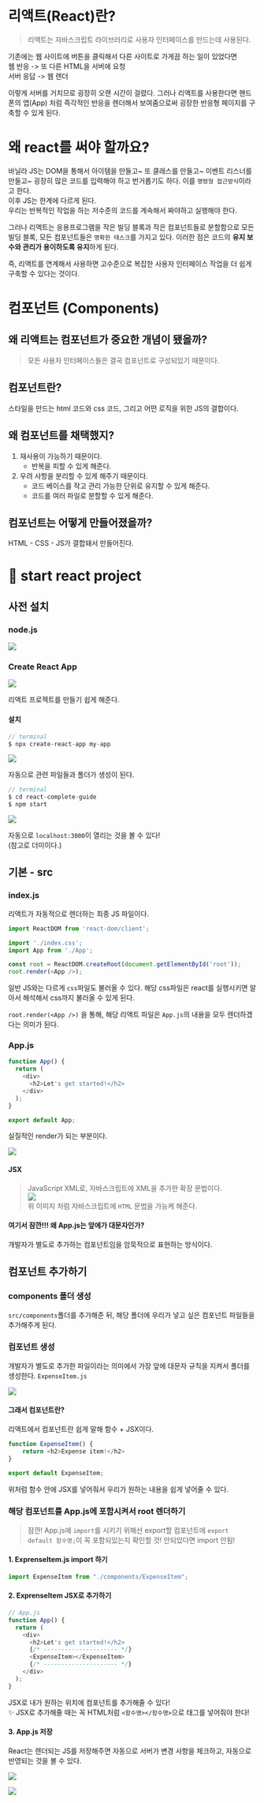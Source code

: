 # 리액트(React)란?
> 리액트는 자바스크립트 라이브러리로 사용자 인터페이스를 만드는데 사용된다.

기존에는 웹 사이트에 버튼을 클릭해서 다른 사이트로 가게끔 하는 일이 있었다면
<br> 
웹 반응 -> 또 다른 HTML을 서버에 요청 <br>
서버 응답 -> 웹 렌더

이렇게 서버를 거치므로 굉장히 오랜 시간이 걸렸다. 그러나 리액트를 사용한다면 핸드폰의 앱(App) 처럼 즉각적인 반응을 렌더해서 보여줌으로써 굉장한 반응형 페이지를 구축할 수 있게 된다.


# 왜 react를 써야 할까요?
바닐라 JS는 DOM을 통해서 아이템을 만들고~ 또 클래스를 만들고~ 이벤트 리스너를 만들고~ 굉장히 많은 코드를 입력해야 하고 번거롭기도 하다. 이를 `명령형 접근방식`이라고 한다.
<br> 이후 JS는 한계에 다르게 된다.
<br>우리는 반복적인 작업을 하는 저수준의 코드를 계속해서 짜야하고 실행해야 한다.

그러나 리액트는 응용프로그램을 작은 빌딩 블록과 작은 컴포넌트들로 분할함으로 모든 빌딩 블록, 모든 컴포넌트들은 `명확한 태스크`를 가지고 있다. 이러한 점은 코드의 **유지 보수와 관리가 용이하도록 유지**하게 된다.

즉, 리액트를 연계해서 사용하면 고수준으로 복잡한 사용자 인터페이스 작업을 더 쉽게 구축할 수 있다는 것이다.

# 컴포넌트 (Components)
## 왜 리액트는 컴포넌트가 중요한 개념이 됐을까?
> 모든 사용자 인터페이스들은 결국 컴포넌트로 구성되있기 때문이다.

## 컴포넌트란?
스타일을 만드는 html 코드와 css 코드, 그리고 어떤 로직을 위한 JS의 결합이다.

## 왜 컴포넌트를 채택했지?
1. 재사용이 가능하기 때문이다.
    - 반복을 피할 수 있게 해준다.
2. 우려 사항을 분리할 수 있게 해주기 때문이다.
    - 코드 베이스를 작고 관리 가능한 단위로 유지할 수 있게 해준다.
    - 코드를 여러 파일로 분할할 수 있게 해준다.

## 컴포넌트는 어떻게 만들어졌을까?
HTML - CSS - JS가 결합돼서 만들어진다.

# 🚀 start react project
## 사전 설치
### node.js

[![](images/2023-05-22-13-10-32.png)](https://nodejs.org/en)

### Create React App

[![](images/2023-05-22-13-08-36.png)](https://github.com/facebook/create-react-app)

리액트 프로젝트를 만들기 쉽게 해준다.

#### 설치
```js
// terminal
$ npx create-react-app my-app
```
![](images/2023-05-22-13-15-11.png)

자동으로 관련 파일들과 폴더가 생성이 된다.

```js
// terminal
$ cd react-complete-guide
$ npm start
```
![](images/2023-05-22-13-16-57.png)

자동으로 `localhost:3000`이 열리는 것을 볼 수 있다!
<br>(참고로 더미이다.)

## 기본 - src
### index.js
리액트가 자동적으로 렌더하는 최종 JS 파일이다.
```js
import ReactDOM from 'react-dom/client';

import './index.css';
import App from './App';

const root = ReactDOM.createRoot(document.getElementById('root'));
root.render(<App />);
```
일반 JS와는 다르게 `css`파일도 불러올 수 있다. 해당 css파일은 react를 실행시키면 알아서 해석해서 css까지 불러올 수 있게 된다.

`root.render(<App />)` 을 통해, 해당 리액트 파일은 `App.js`의 내용을 모두 렌더하겠다는 의미가 된다.

### App.js
```js
function App() {
  return (
    <div>
      <h2>Let's get started!</h2>
    </div>
  );
}

export default App;
```
실질적인 render가 되는 부분이다. 

![](images/2023-05-22-14-03-50.png)

#### JSX
> JavaScript XML로, 자바스크립트에 XML을 추가한 확장 문법이다.<br>
![](images/2023-05-22-14-05-23.png) <br>
> 위 이미지 처럼 자바스크립트에 `HTML` 문법을 가능케 해준다.


#### 여기서 잠깐!!! 왜 App.js는 앞에가 대문자인가?
개발자가 별도로 추가하는 컴포넌트임을 암묵적으로 표현하는 방식이다.

## 컴포넌트 추가하기
### components 폴더 생성
`src/components`폴더를 추가해준 뒤, 해당 폴더에 우리가 넣고 싶은 컴포넌트 파일들을 추가해주게 된다.

### 컴포넌트 생성
개발자가 별도로 추가한 파일이라는 의미에서 가장 앞에 대문자 규칙을 지켜서 폴더를 생성한다. `ExpenseItem.js`

![](images/2023-05-22-14-07-07.png)

#### 그래서 컴포넌트란?
리액트에서 컴포넌트란 쉽게 말해 함수 + JSX이다. 

```js
function ExpenseItem() {
    return <h2>Expense item!</h2>
}

export default ExpenseItem;
```
위처럼 함수 안에 JSX를 넣어줘서 우리가 원하는 내용을 쉽게 넣어줄 수 있다.

### 해당 컴포넌트를 App.js에 포함시켜서 root 렌더하기
> 잠깐! App.js에 `import`를 시키기 위해선 export할 컴포넌트에 `export default 함수명;`이 꼭 포함되있는지 확인할 것! 안되있다면 import 안됨!

#### 1. ExprenseItem.js import 하기
```js
import ExpenseItem from "./components/ExpenseItem";
```
#### 2. ExprenseItem JSX로 추가하기
```js
// App.js
function App() {
  return (
    <div>
      <h2>Let's get started!</h2>
      {/* --------------------- */}
      <ExpenseItem></ExpenseItem> 
      {/* --------------------- */}
    </div>
  );
}
```
JSX로 내가 원하는 위치에 컴포넌트를 추가해줄 수 있다! <br>✨ JSX로 추가해줄 때는 꼭 HTML처럼 `<함수명></함수명>`으로 태그를 넣어줘야 한다!

#### 3. App.js 저장
React는 렌더되는 JS를 저장해주면 자동으로 서버가 변경 사항을 체크하고, 자동으로 반영되는 것을 볼 수 있다.

![](images/2023-05-22-14-17-38.png)

![](images/2023-05-22-14-17-47.png)
```js

```